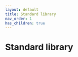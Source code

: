 ```yaml
---
layout: default
title: Standard library
nav_order: 1
has_children: true
---
```


# Standard library
